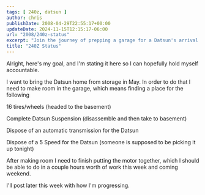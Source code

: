 ```yaml
---
tags: [ 240z, datsun ]
author: chris
publishDate: 2008-04-29T22:55:17+00:00
updateDate: 2024-11-15T12:15:17-06:00
url: "2008/240z-status"
excerpt: "Join the journey of prepping a garage for a Datsun's arrival: from organizing parts to reassembling the motor, step by step."
title: "240Z Status"
---
```


Alright, here's my goal, and I'm stating it here so I can hopefully hold myself accountable.

I want to bring the Datsun home from storage in May. In order to do that I need to make room in the garage, which means finding a place for the following

16 tires/wheels (headed to the basement)

Complete Datsun Suspension (disassemble and then take to basement)

Dispose of an automatic transmission for the Datsun

Dispose of a 5 Speed for the Datsun (someone is supposed to be picking it up tonight)

After making room I need to finish putting the motor together, which I should be able to do in a couple hours worth of work this week and coming weekend.

I'll post later this week with how I'm progressing.
